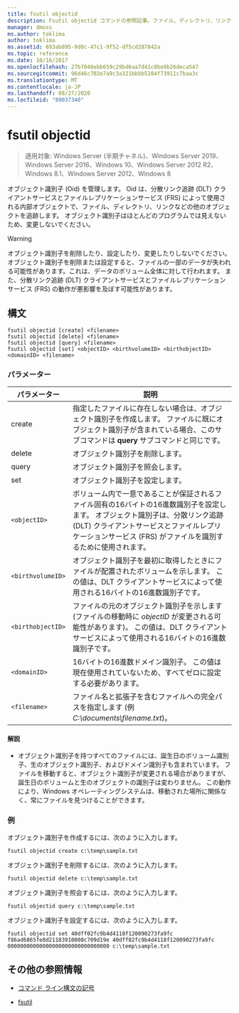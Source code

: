 ```yaml
---
title: fsutil objectid
description: Fsutil objectid コマンドの参照記事。ファイル、ディレクトリ、リンクなどの他のオブジェクトを追跡するためにオブジェクト識別子を管理します。
manager: dmoss
ms.author: toklima
author: toklima
ms.assetid: 693ab895-9d0c-47c1-9f52-df5cd287842a
ms.topic: reference
ms.date: 10/16/2017
ms.openlocfilehash: 27b7048ebb659c29bd6aa7d41c0be9b26deca547
ms.sourcegitcommit: 96d46c702e7a9c3a321bbbb5284f73911c7baa3c
ms.translationtype: MT
ms.contentlocale: ja-JP
ms.lasthandoff: 08/27/2020
ms.locfileid: "89037340"
---
```

# <a name="fsutil-objectid"></a>fsutil objectid

> 適用対象: Windows Server (半期チャネル)、Windows Server 2019、Windows Server 2016、Windows 10、Windows Server 2012 R2、Windows 8.1、Windows Server 2012、Windows 8

オブジェクト識別子 (Oid) を管理します。 Oid は、分散リンク追跡 (DLT) クライアントサービスとファイルレプリケーションサービス (FRS) によって使用される内部オブジェクトで、ファイル、ディレクトリ、リンクなどの他のオブジェクトを追跡します。 オブジェクト識別子はほとんどのプログラムでは見えないため、変更しないでください。

> [!WARNING]
> オブジェクト識別子を削除したり、設定したり、変更したりしないでください。 オブジェクト識別子を削除または設定すると、ファイルの一部のデータが失われる可能性があります。これは、データのボリューム全体に対して行われます。 また、分散リンク追跡 (DLT) クライアントサービスとファイルレプリケーションサービス (FRS) の動作が悪影響を及ぼす可能性があります。

## <a name="syntax"></a>構文

```
fsutil objectid [create] <filename>
fsutil objectid [delete] <filename>
fsutil objectid [query] <filename>
fsutil objectid [set] <objectID> <birthvolumeID> <birthobjectID> <domainID> <filename>
```

### <a name="parameters"></a>パラメーター

| パラメーター | 説明 |
| --------- | ----------- |
| create | 指定したファイルに存在しない場合は、オブジェクト識別子を作成します。 ファイルに既にオブジェクト識別子が含まれている場合、このサブコマンドは **query** サブコマンドと同じです。 |
| delete | オブジェクト識別子を削除します。 |
| query | オブジェクト識別子を照会します。 |
| set | オブジェクト識別子を設定します。 |
| `<objectID>` | ボリューム内で一意であることが保証されるファイル固有の16バイトの16進数識別子を設定します。 オブジェクト識別子は、分散リンク追跡 (DLT) クライアントサービスとファイルレプリケーションサービス (FRS) がファイルを識別するために使用されます。 |
| `<birthvolumeID>` | オブジェクト識別子を最初に取得したときにファイルが配置されたボリュームを示します。 この値は、DLT クライアントサービスによって使用される16バイトの16進数識別子です。 |
| `<birthobjectID>` | ファイルの元のオブジェクト識別子を示します (ファイルの移動時に *objectID* が変更される可能性があります)。 この値は、DLT クライアントサービスによって使用される16バイトの16進数識別子です。 |
| `<domainID>` | 16バイトの16進数ドメイン識別子。 この値は現在使用されていないため、すべてゼロに設定する必要があります。 |
| `<filename>` | ファイル名と拡張子を含むファイルへの完全パスを指定します (例 *C:\documents\filename.txt*)。 |

#### <a name="remarks"></a>解説

- オブジェクト識別子を持つすべてのファイルには、誕生日のボリューム識別子、生のオブジェクト識別子、およびドメイン識別子も含まれています。 ファイルを移動すると、オブジェクト識別子が変更される場合がありますが、誕生日のボリュームと生のオブジェクトの識別子は変わりません。 この動作により、Windows オペレーティングシステムは、移動された場所に関係なく、常にファイルを見つけることができます。

### <a name="examples"></a>例

オブジェクト識別子を作成するには、次のように入力します。

`fsutil objectid create c:\temp\sample.txt`

オブジェクト識別子を削除するには、次のように入力します。

`fsutil objectid delete c:\temp\sample.txt`

オブジェクト識別子を照会するには、次のように入力します。

`fsutil objectid query c:\temp\sample.txt`

オブジェクト識別子を設定するには、次のように入力します。

`fsutil objectid set 40dff02fc9b4d4118f120090273fa9fc f86ad6865fe8d21183910008c709d19e 40dff02fc9b4d4118f120090273fa9fc 00000000000000000000000000000000 c:\temp\sample.txt`

## <a name="additional-references"></a>その他の参照情報

- [コマンド ライン構文の記号](command-line-syntax-key.md)

- [fsutil](fsutil.md)
